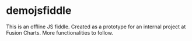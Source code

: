 demojsfiddle
============

This is an offline JS fiddle. Created as a prototype for an internal project at Fusion Charts.
More functionalities to follow.
